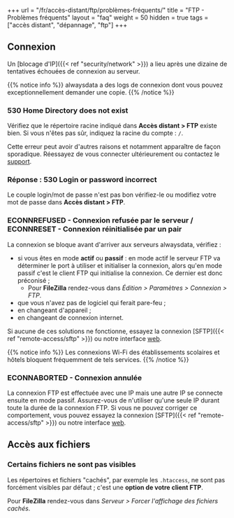 +++
url = "/fr/accès-distant/ftp/problèmes-fréquents/"
title = "FTP - Problèmes fréquents"
layout = "faq"
weight = 50
hidden = true
tags = ["accès distant", "dépannage", "ftp"]
+++

## Connexion

Un [blocage d'IP]({{< ref "security/network" >}}) a lieu après une dizaine de tentatives échouées de connexion au serveur.

{{% notice info %}}
alwaysdata a des logs de connexion dont vous pouvez exceptionnellement demander une copie.
{{% /notice %}}

### 530 Home Directory does not exist
Vérifiez que le répertoire racine indiqué dans **Accès distant > FTP** existe bien. Si vous n'êtes pas sûr, indiquez la racine du compte : `/`.

Cette erreur peut avoir d'autres raisons et notamment apparaître de façon sporadique. Réessayez de vous connecter ultérieurement ou contactez le [support](https://admin.alwaysdata.com/support/add).

### Réponse : 530 Login or password incorrect
Le couple login/mot de passe n'est pas bon vérifiez-le ou modifiez votre mot de passe dans **Accès distant > FTP**.

### ECONNREFUSED - Connexion refusée par le serveur /  ECONNRESET - Connexion réinitialisée par un pair
La connexion se bloque avant d'arriver aux serveurs alwaysdata, vérifiez :

- si vous êtes en mode **actif** ou **passif** : en mode actif le serveur FTP va déterminer le port à utiliser et initialiser la connexion, alors qu'en mode passif c'est le client FTP qui initialise la connexion. Ce dernier est donc préconisé ;
    - Pour **FileZilla** rendez-vous dans _Édition > Paramètres > Connexion > FTP_.
- que vous n'avez pas de logiciel qui ferait pare-feu ;
- en changeant d'appareil ;
- en changeant de connexion internet.

Si aucune de ces solutions ne fonctionne, essayez la connexion [SFTP]({{< ref "remote-access/sftp" >}}) ou notre interface [web](https://net2ftp.alwaysdata.com).

{{% notice info %}}
Les connexions Wi-Fi des établissements scolaires et hôtels bloquent fréquemment de tels services.
{{% /notice %}}

### ECONNABORTED - Connexion annulée
La connexion FTP est effectuée avec une IP mais une autre IP se connecte ensuite en mode passif. Assurez-vous de n'utiliser qu'une seule IP durant toute la durée de la connexion FTP.
Si vous ne pouvez corriger ce comportement, vous pouvez essayez la connexion [SFTP]({{< ref "remote-access/sftp" >}}) ou notre interface [web](https://net2ftp.alwaysdata.com).

## Accès aux fichiers
### Certains fichiers ne sont pas visibles
Les répertoires et fichiers "cachés", par exemple les `.htaccess`, ne sont pas forcément visibles par défaut ; c'est une **option de votre client FTP**.

Pour **FileZilla** rendez-vous dans _Serveur > Forcer l'affichage des fichiers cachés_.

